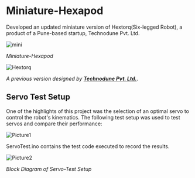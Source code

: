 # Miniature-Hexapod
Developed an updated miniature version of Hextorq(Six-legged Robot), a product of a Pune-based startup, Technodune Pvt. Ltd.

![mini](https://github.com/pradnyas5/Miniature-Hexapod/assets/93536494/8959e4be-fe4f-4559-b34e-e9e6a545a56e)

*Miniature-Hexapod*

![Hextorq](https://github.com/pradnyas5/Miniature-Hexapod/assets/93536494/4e824dca-b79a-40ac-9f01-e9be0f2aee20)

*A previous version designed by **[Technodune Pvt. Ltd.](http://technodune.com/)**.*

## Servo Test Setup ##

One of the highlights of this project was the selection of an optimal servo to control the robot's kinematics. The following test setup was used to test servos and compare their performance:    

![Picture1](https://github.com/pradnyas5/Miniature-Hexapod/assets/93536494/d0315091-43de-47fd-a84d-e47ba0828ff9)

ServoTest.ino contains the test code executed to record the results.

![Picture2](https://github.com/pradnyas5/Miniature-Hexapod/assets/93536494/9a813653-1e6a-41b0-9ad2-6363316ec4d8)

*Block Diagram of Servo-Test Setup*

